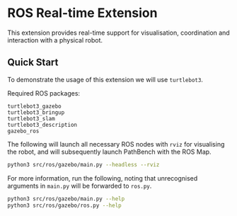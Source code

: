 # ROS Real-time Extension

This extension provides real-time support for visualisation, coordination and interaction with a physical robot.

## Quick Start

To demonstrate the usage of this extension we will use `turtlebot3`.

Required ROS packages:

```
turtlebot3_gazebo
turtlebot3_bringup
turtlebot3_slam
turtlebot3_description
gazebo_ros
```

The following will launch all necessary ROS nodes with `rviz` for visualising the robot, and will subsequently launch PathBench with the ROS Map.

```bash
python3 src/ros/gazebo/main.py --headless --rviz
```

For more information, run the following, noting that unrecognised arguments in `main.py` will be forwarded to `ros.py`.

```bash
python3 src/ros/gazebo/main.py --help
python3 src/ros/gazebo/ros.py --help
```
